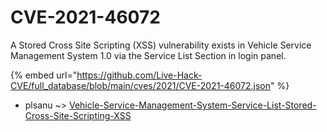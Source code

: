 # CVE-2021-46072

A Stored Cross Site Scripting (XSS) vulnerability exists in Vehicle Service Management System 1.0 via the Service List Section in login panel.

{% embed url="https://github.com/Live-Hack-CVE/full_database/blob/main/cves/2021/CVE-2021-46072.json" %}


* plsanu ~> [Vehicle-Service-Management-System-Service-List-Stored-Cross-Site-Scripting-XSS](https://www.alice-snow.ru/2021/database/cve-2021-46072/vehicle-service-management-system-service-list-stored-cross-site-scripting-xss-plsanu)